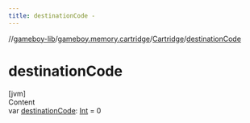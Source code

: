 ```yaml
---
title: destinationCode -
---
```

//[gameboy-lib](../../index.md)/[gameboy.memory.cartridge](../index.md)/[Cartridge](index.md)/[destinationCode](destination-code.md)



# destinationCode  
[jvm]  
Content  
var [destinationCode](destination-code.md): [Int](https://kotlinlang.org/api/latest/jvm/stdlib/kotlin/-int/index.html) = 0  



